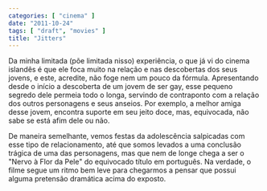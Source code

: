 ```yaml
---
categories: [ "cinema" ]
date: "2011-10-24"
tags: [ "draft", "movies" ]
title: "Jitters"
---
```

Da minha limitada (põe limitada nisso) experiência, o que já
vi do cinema islandês é que ele foca muito na relação e nas
descobertas dos seus jovens, e este, acredite, não foge nem um pouco
da fórmula. Apresentando desde o início a descoberta de um jovem de
ser gay, esse pequeno segredo dele permeia todo o longa, servindo de
contraponto com a relação dos outros personagens e seus anseios. Por
exemplo, a melhor amiga desse jovem, encontra suporte em seu jeito doce,
mas, equivocada, não sabe se está afim dele ou não.

De maneira semelhante, vemos festas da adolescência salpicadas com
esse tipo de relacionamento, até que somos levados a uma conclusão
trágica de uma das personagens, mas que nem de longe chega a ser o
"Nervo à Flor da Pele" do equivocado título em português. Na verdade,
o filme segue um ritmo bem leve para chegarmos a pensar que possui alguma
pretensão dramática acima do exposto.

